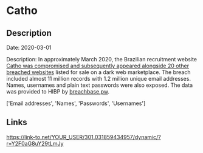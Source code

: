 # Catho

## Description

Date: 2020-03-01

Description:
In approximately March 2020, the Brazilian recruitment website <a href="https://www.binarydefense.com/threat_watch/shinyhunters-serving-up-21-new-compromised-databases/" target="_blank" rel="noopener">Catho was compromised and subsequently appeared alongside 20 other breached websites</a> listed for sale on a dark web marketplace. The breach included almost 11 million records with 1.2 million unique email addresses. Names, usernames and plain text passwords were also exposed. The data was provided to HIBP by <a href="https://breachbase.pw/" target="_blank" rel="noopener">breachbase.pw</a>.


['Email addresses', 'Names', 'Passwords', 'Usernames']

## Links

https://link-to.net/YOUR_USER/301.031859434957/dynamic/?r=Y2F0aG8uY29tLmJy